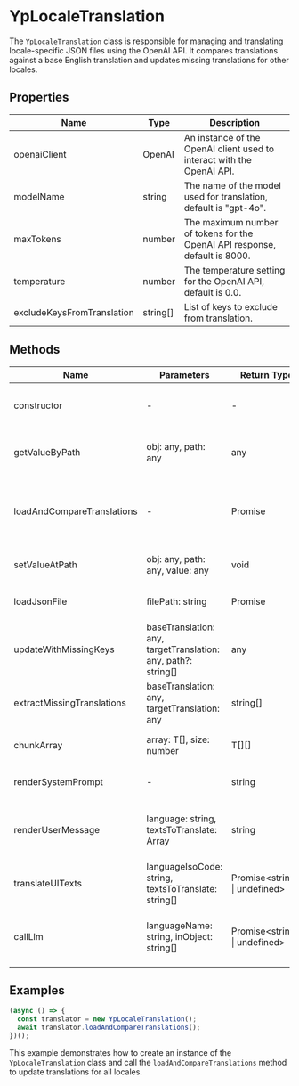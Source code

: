 # YpLocaleTranslation

The `YpLocaleTranslation` class is responsible for managing and translating locale-specific JSON files using the OpenAI API. It compares translations against a base English translation and updates missing translations for other locales.

## Properties

| Name            | Type   | Description                                                                 |
|-----------------|--------|-----------------------------------------------------------------------------|
| openaiClient    | OpenAI | An instance of the OpenAI client used to interact with the OpenAI API.      |
| modelName       | string | The name of the model used for translation, default is "gpt-4o".            |
| maxTokens       | number | The maximum number of tokens for the OpenAI API response, default is 8000.  |
| temperature     | number | The temperature setting for the OpenAI API, default is 0.0.                 |
| excludeKeysFromTranslation | string[] | List of keys to exclude from translation.                      |

## Methods

| Name                        | Parameters                                                                 | Return Type          | Description                                                                                     |
|-----------------------------|----------------------------------------------------------------------------|----------------------|-------------------------------------------------------------------------------------------------|
| constructor                 | -                                                                          | -                    | Initializes a new instance of the `YpLocaleTranslation` class.                                  |
| getValueByPath              | obj: any, path: any                                                        | any                  | Retrieves a value from an object using a dot-separated path.                                    |
| loadAndCompareTranslations  | -                                                                          | Promise<void>        | Loads and compares translations, updating missing translations for each locale.                 |
| setValueAtPath              | obj: any, path: any, value: any                                            | void                 | Sets a value in an object at a specified dot-separated path.                                    |
| loadJsonFile                | filePath: string                                                           | Promise<T>           | Loads a JSON file and parses it into a specified type.                                          |
| updateWithMissingKeys       | baseTranslation: any, targetTranslation: any, path?: string[]              | any                  | Updates the target translation with missing keys from the base translation.                     |
| extractMissingTranslations  | baseTranslation: any, targetTranslation: any                               | string[]             | Extracts a list of missing translation keys from the target translation.                        |
| chunkArray                  | array: T[], size: number                                                   | T[][]                | Splits an array into chunks of a specified size.                                                |
| renderSystemPrompt          | -                                                                          | string               | Renders the system prompt for the OpenAI API.                                                   |
| renderUserMessage           | language: string, textsToTranslate: Array<string>                          | string               | Renders the user message for the OpenAI API with the language and texts to translate.           |
| translateUITexts            | languageIsoCode: string, textsToTranslate: string[]                        | Promise<string[] \| undefined> | Translates UI texts to a specified language using the OpenAI API.                               |
| callLlm                     | languageName: string, inObject: string[]                                   | Promise<string[] \| undefined> | Calls the OpenAI API to translate texts and handles retries and response parsing.               |

## Examples

```typescript
(async () => {
  const translator = new YpLocaleTranslation();
  await translator.loadAndCompareTranslations();
})();
```

This example demonstrates how to create an instance of the `YpLocaleTranslation` class and call the `loadAndCompareTranslations` method to update translations for all locales.